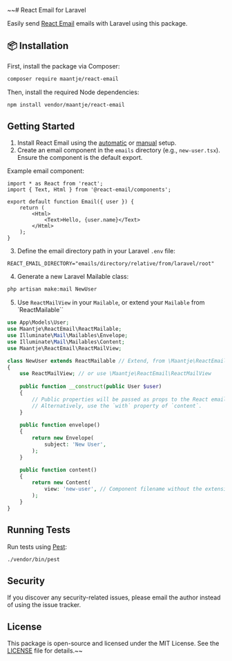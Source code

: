 ~~# React Email for Laravel

Easily send [React Email](https://react.email/) emails with Laravel using this package.

## 📦 Installation

First, install the package via Composer:

```bash
composer require maantje/react-email
```

Then, install the required Node dependencies:

```bash
npm install vendor/maantje/react-email
```

## Getting Started

1. Install React Email using the [automatic](https://react.email/docs/getting-started/automatic-setup) or [manual](https://react.email/docs/getting-started/manual-setup) setup.
2. Create an email component in the `emails` directory (e.g., `new-user.tsx`). Ensure the component is the default export.

Example email component:

```tsx
import * as React from 'react';
import { Text, Html } from '@react-email/components';

export default function Email({ user }) {
    return (
        <Html>
            <Text>Hello, {user.name}</Text>
        </Html>
    );
}
```

3. Define the email directory path in your Laravel `.env` file:

```env
REACT_EMAIL_DIRECTORY="emails/directory/relative/from/laravel/root"
```

4. Generate a new Laravel Mailable class:

```bash
php artisan make:mail NewUser
```

5. Use `ReactMailView` in your `Mailable`, or extend your `Mailable` from `ReactMailable``

```php
use App\Models\User;
use Maantje\ReactEmail\ReactMailable;
use Illuminate\Mail\Mailables\Envelope;
use Illuminate\Mail\Mailables\Content;
use Maantje\ReactEmail\ReactMailView;

class NewUser extends ReactMailable // Extend, from \Maantje\ReactEmail\ReactMailable
{
    use ReactMailView; // or use \Maantje\ReactEmail\ReactMailView
    
    public function __construct(public User $user)
    {
        // Public properties will be passed as props to the React email component.
        // Alternatively, use the `with` property of `content`.
    }
    
    public function envelope()
    {
        return new Envelope(
            subject: 'New User',
        );
    }

    public function content()
    {
        return new Content(
            view: 'new-user', // Component filename without the extension
        );
    }
}
```

## Running Tests

Run tests using [Pest](https://pestphp.com/):

```bash
./vendor/bin/pest
```

## Security

If you discover any security-related issues, please email the author instead of using the issue tracker.

## License

This package is open-source and licensed under the MIT License. See the [LICENSE](/LICENSE) file for details.~~

